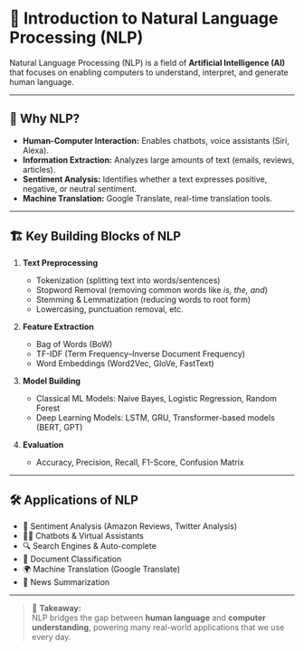 # 🧠 Introduction to Natural Language Processing (NLP)

Natural Language Processing (NLP) is a field of **Artificial Intelligence (AI)** that focuses on enabling computers to understand, interpret, and generate human language.

---

## 📌 Why NLP?
- **Human-Computer Interaction:** Enables chatbots, voice assistants (Siri, Alexa).
- **Information Extraction:** Analyzes large amounts of text (emails, reviews, articles).
- **Sentiment Analysis:** Identifies whether a text expresses positive, negative, or neutral sentiment.
- **Machine Translation:** Google Translate, real-time translation tools.

---

## 🏗 Key Building Blocks of NLP
1. **Text Preprocessing**
   - Tokenization (splitting text into words/sentences)
   - Stopword Removal (removing common words like *is, the, and*)
   - Stemming & Lemmatization (reducing words to root form)
   - Lowercasing, punctuation removal, etc.

2. **Feature Extraction**
   - Bag of Words (BoW)
   - TF-IDF (Term Frequency–Inverse Document Frequency)
   - Word Embeddings (Word2Vec, GloVe, FastText)

3. **Model Building**
   - Classical ML Models: Naive Bayes, Logistic Regression, Random Forest
   - Deep Learning Models: LSTM, GRU, Transformer-based models (BERT, GPT)

4. **Evaluation**
   - Accuracy, Precision, Recall, F1-Score, Confusion Matrix

---

## 🛠 Applications of NLP
- 📝 Sentiment Analysis (Amazon Reviews, Twitter Analysis)
- 🧑‍💻 Chatbots & Virtual Assistants
- 🔍 Search Engines & Auto-complete
- 📄 Document Classification
- 🌍 Machine Translation (Google Translate)
- 📰 News Summarization

---


> 🏁 **Takeaway:**  
> NLP bridges the gap between **human language** and **computer understanding**, powering many real-world applications that we use every day.


